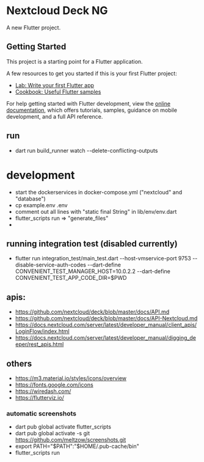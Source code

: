 # Nextcloud Deck NG

A new Flutter project.

## Getting Started

This project is a starting point for a Flutter application.

A few resources to get you started if this is your first Flutter project:

- [Lab: Write your first Flutter app](https://docs.flutter.dev/get-started/codelab)
- [Cookbook: Useful Flutter samples](https://docs.flutter.dev/cookbook)

For help getting started with Flutter development, view the
[online documentation](https://docs.flutter.dev/), which offers tutorials,
samples, guidance on mobile development, and a full API reference.

## run
* dart run build_runner watch --delete-conflicting-outputs

# development
* start the dockerservices in docker-compose.yml ("nextcloud" and "database")
* cp example.env .env
* comment out all lines with "static final String" in lib/env/env.dart
* flutter_scripts run => "generate_files"
* 

## running integration test (disabled currently)
* flutter run integration_test/main_test.dart --host-vmservice-port 9753 --disable-service-auth-codes --dart-define CONVENIENT_TEST_MANAGER_HOST=10.0.2.2 --dart-define CONVENIENT_TEST_APP_CODE_DIR=$PWD


## apis:
* https://github.com/nextcloud/deck/blob/master/docs/API.md
* https://github.com/nextcloud/deck/blob/master/docs/API-Nextcloud.md
* https://docs.nextcloud.com/server/latest/developer_manual/client_apis/LoginFlow/index.html
* https://docs.nextcloud.com/server/latest/developer_manual/digging_deeper/rest_apis.html

## others 
* https://m3.material.io/styles/icons/overview
* https://fonts.google.com/icons
* https://wiredash.com/
* https://flutterviz.io/

### automatic screenshots
* dart pub global activate flutter_scripts
* dart pub global activate -s git https://github.com/meltzow/screenshots.git
* export PATH="$PATH":"$HOME/.pub-cache/bin"
* flutter_scripts run
